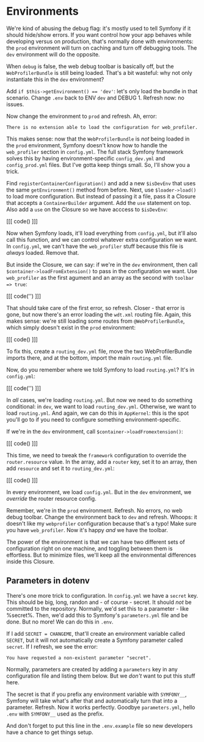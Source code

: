 # Environments

We're kind of abusing the debug flag: it's mostly used to tell Symfony if it should
hide/show errors. If you want control how your app behaves while developing versus
on production, that's normally done with environments: the `prod` environment will
turn on caching and turn off debugging tools. The `dev` environment will do the
opposite.

When `debug` is false, the web debug toolbar is basically off, but the `WebProfilerBundle`
is still being loaded. That's a bit wasteful: why not only instantiate this in the
`dev` environment?

Add `if $this->getEnvironment() == 'dev'`: let's only load the bundle in that scenario.
Change `.env` back to ENV `dev` and DEBUG 1. Refresh now: no issues.

Now change the environment to `prod` and refresh. Ah, error:

    There is no extension able to load the configuration for web_profiler.

This makes sense: now that the `WebProfilerBundle` is *not* being loaded in the
`prod` environment, Symfony doesn't know how to handle the `web_profiler` section
in `config.yml`. The full stack Symfony framework solves this by having environment-specific
`config_dev.yml` and `config_prod.yml` files. But I've gotta keep things small. So,
I'll show you a trick.

Find `registerContainerConfiguration()` and add a new `$isDevEnv` that uses the
same `getEnvironment()` method from before. Next, use `$loader->load()` to load more
configuration. But instead of passing it a file, pass it a Closure that accepts a
`ContainerBuilder` argument. Add the `use` statement on top. Also add a `use` on
the Closure so we have acccess to `$isDevEnv`:

[[[ code() ]]]

Now when Symfony loads, it'll load everything from `config.yml`, but it'll also call
this function, and we can control whatever extra configuration we want. In `config.yml`,
we can't have the `web_profiler` stuff because this file is *always* loaded. Remove
that.

But inside the Closure, we can say: if we're in the `dev` environment, then call
`$container->loadFromExtension()` to pass in the configuration we want. Use `web_profiler`
as the first agument and an array as the second with `toolbar => true`:

[[[ code('') ]]]

That should take care of the first error, so refresh. Closer - that error is gone,
but now there's an error loading the `wdt.xml` routing file. Again, this makes sense:
we're still loading some routes from `@WebProfilerBundle`, which simply doesn't exist
in the `prod` environment:

[[[ code() ]]]

To fix this, create a `routing_dev.yml` file, move the two WebProfilerBundle imports
there, and at the bottom, import the main `routing.yml` file.

Now, do you remember where we told Symfony to load `routing.yml`? It's in `config.yml`:

[[[ code('') ]]]

In *all* cases, we're loading `routing.yml`. But now we need to do something conditional:
in `dev`, we want to load `routing_dev.yml`. Otherwise, we want to load `routing.yml`.
And again, we can do this in `AppKernel`: this is the spot you'll go to if you need
to configure something environment-specific.

If we're in the `dev` environment, call `$container->loadFromextension()`:

[[[ code() ]]]

This time, we need to tweak the `framework` configuration to override the
`router.resource` value. In the array, add a `router` key, set it to an array, then
add `resource` and set it to `routing_dev.yml`:

[[[ code() ]]]

In every environment, we load `config.yml`. But in the `dev` environment, we *override*
the router resource config.

Remember, we're in the `prod` environment. Refresh. No errors, no web debug toolbar.
Change the environment back to `dev` and refresh. Whoops: it doesn't like my `webprofiler`
configuration because that's a typo! Make sure you have `web_profiler`. Now it's
happy *and* we have the toolbar.

The power of the environment is that we can have two different sets of configuration
right on one machine, and toggling between them is effortless. But to minimize files,
we'll keep all the environmental differences inside this Closure.

## Parameters in dotenv

There's one more trick to configuration. In `config.yml` we have a `secret` key.
This should be big, long, randon and - of course - secret. It should *not* be committed
to the repository. Normally, we'd set this to a parameter - like %secret%. Then, we'd
add this to Symfony's `parameters.yml` file and be done. But no more! We can do this
in `.env`.

If I add `SECRET = CHANGEME`, that'll create an environment variable called `SECRET`,
but it will not automatically create a Symfony parameter called `secret`. If I refresh,
we see the error:

    You have requested a non-existent parameter "secret".

Normally, parameters are created by adding a `parameters` key in any configuration
file and listing them below. But we *don't* want to put this stuff here.

The secret is that if you prefix any environment variable with `SYMFONY__`, Symfony
will take what's after that and automatically turn that into a parameter. Refresh.
Now it works perfectly. Goodbye `parameters.yml`, hello `.env` with `SYMFONY__` used
as the prefix.

And don't forget to put this line in the `.env.example` file so new developers have
a chance to get things setup.
